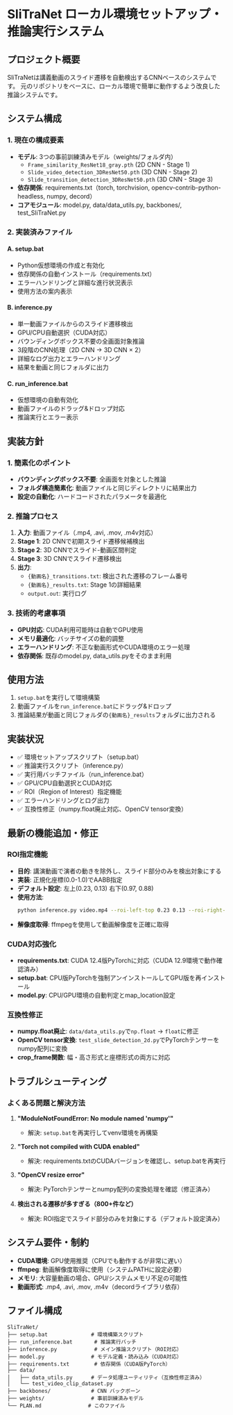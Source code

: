 # SliTraNet ローカル環境セットアップ・推論実行システム

## プロジェクト概要
SliTraNetは講義動画のスライド遷移を自動検出するCNNベースのシステムです。
元のリポジトリをベースに、ローカル環境で簡単に動作するよう改良した推論システムです。

## システム構成

### 1. 現在の構成要素
- **モデル**: 3つの事前訓練済みモデル（weights/フォルダ内）
  - `Frame_similarity_ResNet18_gray.pth` (2D CNN - Stage 1)
  - `Slide_video_detection_3DResNet50.pth` (3D CNN - Stage 2)
  - `Slide_transition_detection_3DResNet50.pth` (3D CNN - Stage 3)
- **依存関係**: requirements.txt（torch, torchvision, opencv-contrib-python-headless, numpy, decord）
- **コアモジュール**: model.py, data/data_utils.py, backbones/, test_SliTraNet.py

### 2. 実装済みファイル

#### A. setup.bat
- Python仮想環境の作成と有効化
- 依存関係の自動インストール（requirements.txt）
- エラーハンドリングと詳細な進行状況表示
- 使用方法の案内表示

#### B. inference.py
- 単一動画ファイルからのスライド遷移検出
- GPU/CPU自動選択（CUDA対応）
- バウンディングボックス不要の全画面対象推論
- 3段階のCNN処理（2D CNN → 3D CNN × 2）
- 詳細なログ出力とエラーハンドリング
- 結果を動画と同じフォルダに出力

#### C. run_inference.bat
- 仮想環境の自動有効化
- 動画ファイルのドラッグ&ドロップ対応
- 推論実行とエラー表示

## 実装方針

### 1. 簡素化のポイント
- **バウンディングボックス不要**: 全画面を対象とした推論
- **フォルダ構造簡素化**: 動画ファイルと同じディレクトリに結果出力
- **設定の自動化**: ハードコードされたパラメータを最適化

### 2. 推論プロセス
1. **入力**: 動画ファイル（.mp4, .avi, .mov, .m4v対応）
2. **Stage 1**: 2D CNNで初期スライド遷移候補検出
3. **Stage 2**: 3D CNNでスライド-動画区間判定
4. **Stage 3**: 3D CNNでスライド遷移検出
5. **出力**: 
   - `{動画名}_transitions.txt`: 検出された遷移のフレーム番号
   - `{動画名}_results.txt`: Stage 1の詳細結果
   - `output.out`: 実行ログ

### 3. 技術的考慮事項
- **GPU対応**: CUDA利用可能時は自動でGPU使用
- **メモリ最適化**: バッチサイズの動的調整
- **エラーハンドリング**: 不正な動画形式やCUDA環境のエラー処理
- **依存関係**: 既存のmodel.py, data_utils.pyをそのまま利用

## 使用方法
1. `setup.bat`を実行して環境構築
2. 動画ファイルを`run_inference.bat`にドラッグ&ドロップ
3. 推論結果が動画と同じフォルダの`{動画名}_results`フォルダに出力される

## 実装状況
- ✅ 環境セットアップスクリプト（setup.bat）
- ✅ 推論実行スクリプト（inference.py）
- ✅ 実行用バッチファイル（run_inference.bat）
- ✅ GPU/CPU自動選択とCUDA対応
- ✅ ROI（Region of Interest）指定機能
- ✅ エラーハンドリングとログ出力
- ✅ 互換性修正（numpy.float廃止対応、OpenCV tensor変換）

## 最新の機能追加・修正

### ROI指定機能
- **目的**: 講演動画で演者の動きを除外し、スライド部分のみを検出対象にする
- **実装**: 正規化座標(0.0-1.0)でAABB指定
- **デフォルト設定**: 左上(0.23, 0.13) 右下(0.97, 0.88)
- **使用方法**: 
  ```bash
  python inference.py video.mp4 --roi-left-top 0.23 0.13 --roi-right-bottom 0.97 0.88
  ```
- **解像度取得**: ffmpegを使用して動画解像度を正確に取得

### CUDA対応強化
- **requirements.txt**: CUDA 12.4版PyTorchに対応（CUDA 12.9環境で動作確認済み）
- **setup.bat**: CPU版PyTorchを強制アンインストールしてGPU版を再インストール
- **model.py**: CPU/GPU環境の自動判定とmap_location設定

### 互換性修正
- **numpy.float廃止**: `data/data_utils.py`で`np.float` → `float`に修正
- **OpenCV tensor変換**: `test_slide_detection_2d.py`でPyTorchテンサーをnumpy配列に変換
- **crop_frame関数**: 幅・高さ形式と座標形式の両方に対応

## トラブルシューティング

### よくある問題と解決方法
1. **"ModuleNotFoundError: No module named 'numpy'"**
   - 解決: `setup.bat`を再実行してvenv環境を再構築
   
2. **"Torch not compiled with CUDA enabled"**
   - 解決: requirements.txtのCUDAバージョンを確認し、setup.batを再実行
   
3. **"OpenCV resize error"**
   - 解決: PyTorchテンサーとnumpy配列の変換処理を確認（修正済み）

4. **検出される遷移が多すぎる（800+件など）**
   - 解決: ROI指定でスライド部分のみを対象にする（デフォルト設定済み）

## システム要件・制約
- **CUDA環境**: GPU使用推奨（CPUでも動作するが非常に遅い）
- **ffmpeg**: 動画解像度取得に使用（システムPATHに設定必要）
- **メモリ**: 大容量動画の場合、GPU/システムメモリ不足の可能性
- **動画形式**: .mp4, .avi, .mov, .m4v（decordライブラリ依存）

## ファイル構成
```
SliTraNet/
├── setup.bat              # 環境構築スクリプト
├── run_inference.bat       # 推論実行バッチ
├── inference.py            # メイン推論スクリプト（ROI対応）
├── model.py               # モデル定義・読み込み（CUDA対応）
├── requirements.txt        # 依存関係（CUDA版PyTorch）
├── data/
│   ├── data_utils.py      # データ処理ユーティリティ（互換性修正済み）
│   └── test_video_clip_dataset.py
├── backbones/             # CNN バックボーン
├── weights/               # 事前訓練済みモデル
└── PLAN.md               # このファイル
```